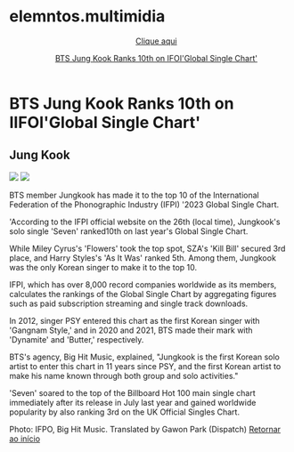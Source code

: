 # elemntos.multimidia

<!DOCTYPE html>
<html> 
    <head>
        <title>
            Elementos Multimída
        </title>
    </head>
    <body>
        <header>
            <ul>
              <p>  <il> <a href="https://open.spotify.com/intl-pt/track/2KslE17cAJNHTsI2MI0jb2?si=83f75906b6af43f2">Clique aqui</a></il></p>
              <p>  <il> <a href="https://www.dipe.co.kr/2282927">BTS Jung Kook Ranks 10th on IFOI'Global Single Chart'</a></il> </p>
            </ul>
        </header>
    </body>
    <body>
      <main>
                <h1 id="titulo-da-pagina">BTS Jung Kook Ranks 10th on IIFOI'Global Single Chart'</h1>
                <h2> Jung Kook </h2>
                    <img src="https://dispatch.cdnser.be/cms-content/uploads/2024/02/27/e0499758-2a58-4185-a4bd-9043cf2f27a3.png"</img>
                    <img src="https://dispatch.cdnser.be/cms-content/uploads/2024/02/27/9e00abf0-b2cd-4b6c-9f68-c2bf76ab33dc.png"</img>
                <p>
                    BTS member Jungkook has made it to the top 10 of the International Federation of the Phonographic Industry (IFPI) '2023 Global Single Chart. </p>
                <p> 'According to the IFPI official website on the 26th (local time), Jungkook's solo single 'Seven' ranked10th on last year's Global Single Chart. </p>
                <p>While Miley Cyrus's 'Flowers' took the top spot, SZA's 'Kill Bill' secured 3rd place, and Harry Styles's 'As It Was' ranked 5th. Among them, Jungkook was the only Korean singer to make it to the top 10.</p>
                <p>IFPI, which has over 8,000 record companies worldwide as its members, calculates the rankings of the Global Single Chart by aggregating figures such as paid subscription streaming and single track downloads.</p>
                <p>In 2012, singer PSY entered this chart as the first Korean singer with 'Gangnam Style,' and in 2020 and 2021, BTS made their mark with 'Dynamite' and 'Butter,' respectively.</p>
                <p> BTS's agency, Big Hit Music, explained, "Jungkook is the first Korean solo artist to enter this chart in 11 years since PSY, and the first Korean artist to make his name known through both group and solo activities."</p>
                <p>'Seven' soared to the top of the Billboard Hot 100 main single chart immediately after its release in July last year and gained worldwide popularity by also ranking 3rd on the UK Official Singles Chart.</p>
                <p>Photo: IFPO, Big Hit Music. Translated by Gawon Park (Dispatch)
      </body>
<a href="#Título principal">Retornar ao início</a>
            </main>
            </body>
</html>

